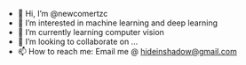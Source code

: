 - 👋 Hi, I’m @newcomertzc
- 👀 I’m interested in machine learning and deep learning
- 🌱 I’m currently learning computer vision
- 💞️ I’m looking to collaborate on ...
- 📫 How to reach me: Email me @ hideinshadow@gmail.com 

<!---
newcomertzc/newcomertzc is a ✨ special ✨ repository because its `README.md` (this file) appears on your GitHub profile.
You can click the Preview link to take a look at your changes.
--->
